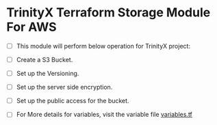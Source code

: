 # TrinityX Terraform Storage Module For AWS

- [ ] This module will perform below operation for TrinityX project:
- [ ] Create a S3 Bucket.
- [ ] Set up the Versioning.
- [ ] Set up the server side encryption.
- [ ] Set up the public access for the bucket.

- [ ] For More details for variables, visit the variable file [variables.tf](variables.tf)
